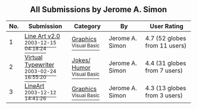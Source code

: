 ﻿<div align="center">

## All Submissions by Jerome A\. Simon

</div>

No.  | Submission | Category | By   | User Rating
---- | ---------- | -------- | ---- | -----------
1 | [Line Art v2\.0<br /><sup>2003-12-15 04:18:24</sup>](https://github.com/Planet-Source-Code/jerome-a-simon-line-art-v2-0__1-50467) | [Graphics<br /><sup>Visual Basic</sup>](../ByCategory/graphics__1-46.md) | Jerome A\. Simon | 4.7 (52 globes from 11 users)
2 | [Virtual Typewriter<br /><sup>2003-02-24 16:55:20</sup>](https://github.com/Planet-Source-Code/jerome-a-simon-virtual-typewriter__1-43500) | [Jokes/ Humor<br /><sup>Visual Basic</sup>](../ByCategory/jokes-humor__1-40.md) | Jerome A\. Simon | 4.4 (31 globes from 7 users)
3 | [LineArt<br /><sup>2003-12-12 14:41:26</sup>](https://github.com/Planet-Source-Code/jerome-a-simon-lineart__1-50426) | [Graphics<br /><sup>Visual Basic</sup>](../ByCategory/graphics__1-46.md) | Jerome A\. Simon | 4.3 (13 globes from 3 users)
